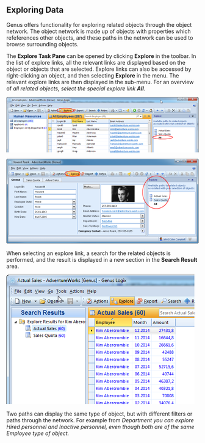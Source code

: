 ## Exploring Data

Genus offers functionality for exploring related objects through the object network. The object network is made up of objects with properties which refeferences other objects, and these paths in the network can be used to browse surrounding objects.

The **Explore Task Pane** can be opened by clicking **Explore** in the toolbar. In the list of explore links, all the relevant links are displayed based on the object or objects that are selected. Explore links can also be accessed by right-clicking an object, and then selecting **Explore** in the menu. The relevant explore links are then displayed in the sub-menu. For an overview of <span style="FONT-STYLE: italic">all related objects, select the special explore link **All**.

![IDA2952D5747C548DD.IDFC403A013C8C4EB3.png](media/IDA2952D5747C548DD.IDFC403A013C8C4EB3.png)

![ID7AA0B932F488472C.IDE25AA1AE19C24C4D.png](media/ID7AA0B932F488472C.IDE25AA1AE19C24C4D.png)

When selecting an explore link, a search for the related objects is performed, and the result is displayed in a new section in the **Search Result** area.

![IDA2952D5747C548DD.ID6AF460BE2D2A4190.png](media/IDA2952D5747C548DD.ID6AF460BE2D2A4190.png)

Two paths can display the same type of object, but with different filters or paths through the network. For example from <span style="FONT-STYLE: italic">Department you can explore <span style="FONT-STYLE: italic">Hired personnel and <span style="FONT-STYLE: italic">Inactive personnel, even though both are of the same <span style="FONT-STYLE: italic">Employee type of object.